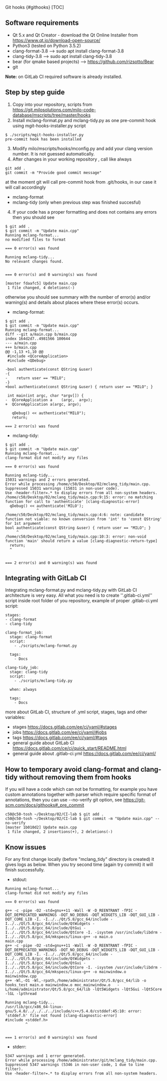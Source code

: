 Git hooks {#githooks}
[TOC]

## Software requirements

* Qt 5.x and Qt Creator - download the Qt Online Installer from https://www.qt.io/download-open-source/
* Python3 (tested on Python 3.5.2)
* clang-format-3.8 		  --> sudo apt install clang-format-3.8
* clang-tidy-3.8   		  --> sudo apt install clang-tidy-3.8
* bear (for qmake based projects) --> https://github.com/rizsotto/Bear
* git


**Note:** on GitLab CI required software is already installed.

## Step by step guide

1. Copy into your repository, scripts from https://git.milosolutions.com/milo-code-database/mscripts/tree/master/hooks
2. Install mclang-format.py and mclang-tidy.py as one pre-commit hook using mgit-hooks-installer.py script
```
$ ./scripts/mgit-hooks-installer.py
pre-commit hook has been installed
```
3. Modify milo/mscripts/hooks/mconfig.py and add your clang version number. It is not guessed automatically.
4. After changes in your working repository , call like always
```
git add .
git commit -m "Provide good commit message"
```
at the moment git will call pre-commit hook from .git/hooks, in our case it will call accordingly
* mclang-format
* mclang-tidy (only when previous step was finished succesful)
4. If your code has a proper formatting and does not contains any errors then you should see

```
$ git add .
$ git commit -m "Update main.cpp"
Running mclang-format...
no modified files to format

=== 0 error(s) was found

Running mclang-tidy...
No relevant changes found.


=== 0 error(s) and 0 warning(s) was found

[master fdaafc5] Update main.cpp
 1 file changed, 4 deletions(-)
```


otherwise you should see summary with the number of error(s) and/or warning(s) and details about places
where these error(s) occurs.

* mclang-format:

```
$ git add .
$ git commit -m "Update main.cpp"
Running mclang-format...
diff --git a/main.cpp b/main.cpp
index 164d2d7..4981566 100644
--- a/main.cpp
+++ b/main.cpp
@@ -1,13 +1,10 @@
 #include <QCoreApplication>
 #include <QDebug>

-bool authenticate(const QString &user)
-{
-    return user == "MILO";
-}
+bool authenticate(const QString &user) { return user == "MILO"; }

 int main(int argc, char *argv[]) {
-  QCoreApplication a    (argc,  argv);
+  QCoreApplication a(argc, argv);

   qDebug() << authenticate("MILO");
   return;

=== 2 error(s) was found
```

* mclang-tidy:

```
$ git add .
$ git commit -m "Update main.cpp"
Running mclang-format...
clang-format did not modify any files

=== 0 error(s) was found

Running mclang-tidy...
15031 warnings and 2 errors generated.
Error while processing /home/c50/Desktop/02/mclang_tidy/main.cpp.
Suppressed 15031 warnings (15031 in non-user code).
Use -header-filter=.* to display errors from all non-system headers.
/home/c50/Desktop/02/mclang_tidy/main.cpp:9:15: error: no matching function for call to 'authenticate' [clang-diagnostic-error]
  qDebug() << authenticate('MILO');
              ^
/home/c50/Desktop/02/mclang_tidy/main.cpp:4:6: note: candidate function not viable: no known conversion from 'int' to 'const QString' for 1st argument
bool authenticate(const QString &user) { return user == "MILO"; }
     ^
/home/c50/Desktop/02/mclang_tidy/main.cpp:10:3: error: non-void function 'main' should return a value [clang-diagnostic-return-type]
  return;
  ^


=== 2 error(s) and 0 warning(s) was found
```

## Integrating with GitLab CI

Integrating mclang-format.py and mclang-tidy.py with GitLab CI architecture is very easy. All what you need is to create ''.gitlab-ci.yml'' script inside root folder of you repository, example of proper .gitlab-ci.yml script:

```
stages:
- clang-format
- clang-tidy

clang-format_job:
  stage: clang-format
  script:
    - ./scripts/mclang-format.py

  tags:
    - Docs

clang-tidy_job:
  stage: clang-tidy
  script:
    - ./scripts/mclang-tidy.py

  when: always

  tags:
    - Docs
```

more about GitLab CI, structure of .yml script, stages, tags and other variables:
* stages https://docs.gitlab.com/ee/ci/yaml/#stages
* jobs https://docs.gitlab.com/ee/ci/yaml/#jobs
* tags https://docs.gitlab.com/ee/ci/yaml/#tags
* general guide about GitLab CI https://docs.gitlab.com/ce/ci/quick_start/README.html
* general guide about .gitlab-ci.yml https://docs.gitlab.com/ee/ci/yaml/

## How to temporary avoid clang-format and clang-tidy without removing them from hooks

If you will have a code which can not be formatting, for example you have custom annotations together with parser which require specific format of annotations, then you can use --no-verify git option, see https://git-scm.com/docs/githooks#_pre_commit

```
c50@c50-tosh ~/Desktop/02/CI-lab $ git add .
c50@c50-tosh ~/Desktop/02/CI-lab $ git commit -m "Update main.cpp" --no-verify
[master 1b010d2] Update main.cpp
 1 file changed, 2 insertions(+), 2 deletions(-)
```

## Know issues

For any first change locally (before "mclang_tidy" directory is created) it gives logs as below.
When you try second time (again try commit) it will finish successfully.

* stdout:

```
Running mclang-format...
clang-format did not modify any files

=== 0 error(s) was found

g++ -c -pipe -O2 -std=gnu++11 -Wall -W -D_REENTRANT -fPIC -DQT_DEPRECATED_WARNINGS -DQT_NO_DEBUG -DQT_WIDGETS_LIB -DQT_GUI_LIB -DQT_CORE_LIB -I. -I../../Qt/5.8/gcc_64/include -
I../../Qt/5.8/gcc_64/include/QtWidgets -I../../Qt/5.8/gcc_64/include/QtGui -I../../Qt/5.8/gcc_64/include/QtCore -I. -isystem /usr/include/libdrm -I../../Qt/5.8/gcc_64/mkspecs/linux-g++ -o main.o
main.cpp
g++ -c -pipe -O2 -std=gnu++11 -Wall -W -D_REENTRANT -fPIC -DQT_DEPRECATED_WARNINGS -DQT_NO_DEBUG -DQT_WIDGETS_LIB -DQT_GUI_LIB -DQT_CORE_LIB -I. -I../../Qt/5.8/gcc_64/include -
I../../Qt/5.8/gcc_64/include/QtWidgets -I../../Qt/5.8/gcc_64/include/QtGui -I../../Qt/5.8/gcc_64/include/QtCore -I. -isystem /usr/include/libdrm -I../../Qt/5.8/gcc_64/mkspecs/linux-g++ -o mainwindow.o
mainwindow.cpp
g++ -Wl,-O1 -Wl,-rpath,/home/administrator/Qt/5.8/gcc_64/lib -o hooks_test main.o mainwindow.o moc_mainwindow.o   -L/home/administrator/Qt/5.8/gcc_64/lib -lQt5Widgets -lQt5Gui -lQt5Core -lGL -lpthread

Running mclang-tidy...
/usr/lib/gcc/x86_64-linux-gnu/5.4.0/../../../../include/c++/5.4.0/cstddef:45:10: error: 'stddef.h' file not found [clang-diagnostic-error]
#include <stddef.h>
         ^


=== 1 error(s) and 0 warning(s) was found
```

* stderr:

```
5347 warnings and 1 error generated.
Error while processing /home/administrator/git/mclang_tidy/main.cpp.
Suppressed 5347 warnings (5346 in non-user code, 1 due to line filter).
Use -header-filter=.* to display errors from all non-system headers.
```
